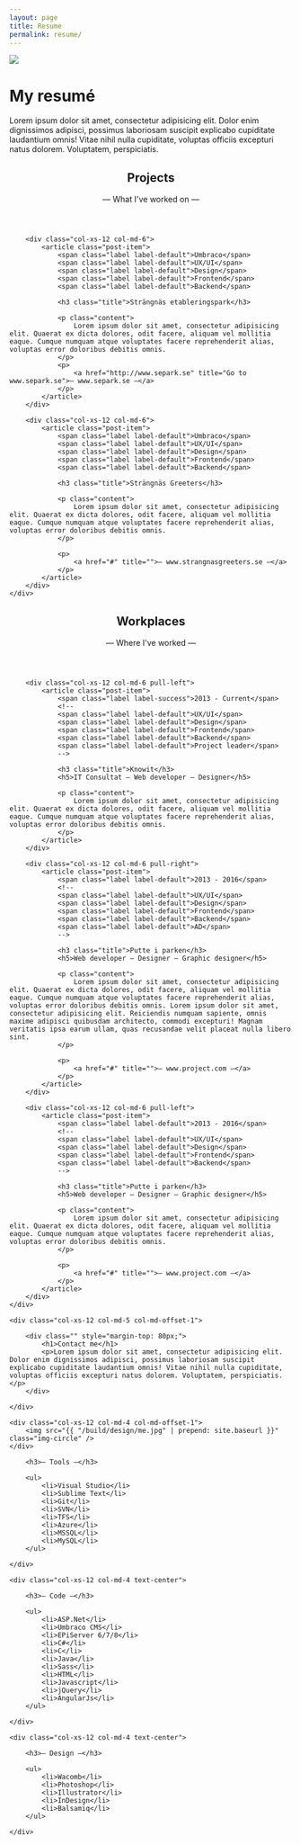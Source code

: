 ```yaml
---
layout: page
title: Resume
permalink: resume/
---
```


<!--
<div style=" width: 100%; text-align: center; z-index: 0">
	<img src="{{ "/build/design/polygon-owl-2.png" | prepend: site.baseurl }}" style="width: 300px" />
</div>
-->


<div class="row">
	<div class="col-xs-5">
		<img src="{{ "/build/design/polygon-owl-2.png" | prepend: site.baseurl }}" />
	</div>
	<div class="col-xs-6 col-xs-offset-1">
		<h1>My resumé</h1>
		<p>Lorem ipsum dolor sit amet, consectetur adipisicing elit. Dolor enim dignissimos adipisci, possimus laboriosam suscipit explicabo cupiditate laudantium omnis! Vitae nihil nulla cupiditate, voluptas officiis excepturi natus dolorem. Voluptatem, perspiciatis.</p>
	</div>
</div>

<section class="column-listing">
	<div class="row">
		<div class="col-xs-12 text-center">
			<header>
				<h1>Projects</h1>
				<span>— What I've worked on —</span>
			</header>
		</div>

		<div class="col-xs-12 col-md-6">
			<article class="post-item">
				<span class="label label-default">Umbraco</span>
				<span class="label label-default">UX/UI</span>
				<span class="label label-default">Design</span>
				<span class="label label-default">Frontend</span>
				<span class="label label-default">Backend</span>

				<h3 class="title">Strängnäs etableringspark</h3>

				<p class="content">
					Lorem ipsum dolor sit amet, consectetur adipisicing elit. Quaerat ex dicta dolores, odit facere, aliquam vel mollitia eaque. Cumque numquam atque voluptates facere reprehenderit alias, voluptas error doloribus debitis omnis.
				</p>
				<p>
					<a href="http://www.separk.se" title="Go to www.separk.se">— www.separk.se —</a>
				</p>
			</article>
		</div>

		<div class="col-xs-12 col-md-6">
			<article class="post-item">
				<span class="label label-default">Umbraco</span>
				<span class="label label-default">UX/UI</span>
				<span class="label label-default">Design</span>
				<span class="label label-default">Frontend</span>
				<span class="label label-default">Backend</span>

				<h3 class="title">Strängnäs Greeters</h3>

				<p class="content">
					Lorem ipsum dolor sit amet, consectetur adipisicing elit. Quaerat ex dicta dolores, odit facere, aliquam vel mollitia eaque. Cumque numquam atque voluptates facere reprehenderit alias, voluptas error doloribus debitis omnis.
				</p>

				<p>
					<a href="#" title="">— www.strangnasgreeters.se —</a>
				</p>
			</article>
		</div>
	</div>
</section>

<section class="column-listing">
	<div class="row">
		<div class="col-xs-12 text-center">
			<header>
				<h1>Workplaces</h1>
				<span>— Where I've worked —</span>
			</header>
		</div>

		<div class="col-xs-12 col-md-6 pull-left">
			<article class="post-item">
				<span class="label label-success">2013 - Current</span>
				<!--
				<span class="label label-default">UX/UI</span>
				<span class="label label-default">Design</span>
				<span class="label label-default">Frontend</span>
				<span class="label label-default">Backend</span>
				<span class="label label-default">Project leader</span>
				-->

				<h3 class="title">Knowit</h3>
				<h5>IT Consultat — Web developer — Designer</h5>

				<p class="content">
					Lorem ipsum dolor sit amet, consectetur adipisicing elit. Quaerat ex dicta dolores, odit facere, aliquam vel mollitia eaque. Cumque numquam atque voluptates facere reprehenderit alias, voluptas error doloribus debitis omnis.
				</p>
			</article>
		</div>

		<div class="col-xs-12 col-md-6 pull-right">
			<article class="post-item">
				<span class="label label-default">2013 - 2016</span>
				<!--
				<span class="label label-default">UX/UI</span>
				<span class="label label-default">Design</span>
				<span class="label label-default">Frontend</span>
				<span class="label label-default">Backend</span>
				<span class="label label-default">AD</span>
				-->

				<h3 class="title">Putte i parken</h3>
				<h5>Web developer — Designer — Graphic designer</h5>

				<p class="content">
					Lorem ipsum dolor sit amet, consectetur adipisicing elit. Quaerat ex dicta dolores, odit facere, aliquam vel mollitia eaque. Cumque numquam atque voluptates facere reprehenderit alias, voluptas error doloribus debitis omnis. Lorem ipsum dolor sit amet, consectetur adipisicing elit. Reiciendis numquam sapiente, omnis maxime adipisci quibusdam architecto, commodi excepturi! Magnam veritatis ipsa earum ullam, quas recusandae velit placeat nulla libero sint.
				</p>

				<p>
					<a href="#" title="">— www.project.com —</a>
				</p>
			</article>
		</div>

		<div class="col-xs-12 col-md-6 pull-left">
			<article class="post-item">
				<span class="label label-default">2013 - 2016</span>
				<!--
				<span class="label label-default">UX/UI</span>
				<span class="label label-default">Design</span>
				<span class="label label-default">Frontend</span>
				<span class="label label-default">Backend</span>
				-->

				<h3 class="title">Putte i parken</h3>
				<h5>Web developer — Designer — Graphic designer</h5>

				<p class="content">
					Lorem ipsum dolor sit amet, consectetur adipisicing elit. Quaerat ex dicta dolores, odit facere, aliquam vel mollitia eaque. Cumque numquam atque voluptates facere reprehenderit alias, voluptas error doloribus debitis omnis.
				</p>

				<p>
					<a href="#" title="">— www.project.com —</a>
				</p>
			</article>
		</div>
	</div>
</section>

<div class="row">
	
	<div class="col-xs-12 col-md-5 col-md-offset-1">

		<div class="" style="margin-top: 80px;">
			<h1>Contact me</h1>
			<p>Lorem ipsum dolor sit amet, consectetur adipisicing elit. Dolor enim dignissimos adipisci, possimus laboriosam suscipit explicabo cupiditate laudantium omnis! Vitae nihil nulla cupiditate, voluptas officiis excepturi natus dolorem. Voluptatem, perspiciatis.</p>
		</div>

	</div>

	<div class="col-xs-12 col-md-4 col-md-offset-1">
		<img src="{{ "/build/design/me.jpg" | prepend: site.baseurl }}" class="img-circle" />
	</div>
</div>


<div class="divider border">
	<div class="col-xs-12 col-md-4 text-center">

		<h3>— Tools —</h3>

		<ul>
			<li>Visual Studio</li>
			<li>Sublime Text</li>
			<li>Git</li>
			<li>SVN</li>
			<li>TFS</li>
			<li>Azure</li>
			<li>MSSQL</li>
			<li>MySQL</li>
		</ul>

	</div>

	<div class="col-xs-12 col-md-4 text-center">

		<h3>— Code —</h3>

		<ul>
			<li>ASP.Net</li>
			<li>Umbraco CMS</li>
			<li>EPiServer 6/7/8</li>
			<li>C#</li>
			<li>C</li>
			<li>Java</li>
			<li>Sass</li>
			<li>HTML</li>
			<li>Javascript</li>
			<li>jQuery</li>
			<li>AngularJs</li>
		</ul>

	</div>

	<div class="col-xs-12 col-md-4 text-center">

		<h3>— Design —</h3>

		<ul>
			<li>Wacomb</li>
			<li>Photoshop</li>
			<li>Illustrator</li>
			<li>InDesign</li>
			<li>Balsamiq</li>
		</ul>

	</div>
</div>
